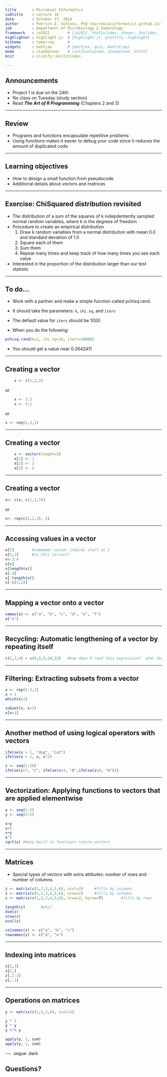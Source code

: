 ```yaml
--- 
title       : Microbial Informatics
subtitle    : Lecture 16
date        : October 17, 2014
author      : Patrick D. Schloss, PhD (microbialinformatics.github.io)
job         : Department of Microbiology & Immunology
framework   : io2012        # {io2012, html5slides, shower, dzslides, ...}
highlighter : highlight.js  # {highlight.js, prettify, highlight}
hitheme     : tomorrow      # 
widgets     : mathjax       # {mathjax, quiz, bootstrap}
mode        : standalone    # {selfcontained, standalone, draft}
knit        : slidify::knit2slides

--- 
```


## Announcements
* Project 1 is due on the 24th
* No class on Tuesday (study section)
* Read ***The Art of R Programming*** (Chapters 2 and 3)





---

## Review
* Programs and functions encapsulate repetitive problems
* Using functions makes it easier to debug your code since it reduces the amount of duplicated code

---

## Learning objectives
* How to design a small function from pseudocode
* Additional details about vectors and matrices

---

## Exercise: ChiSquared distribution revisited

*	The distribution of a sum of the squares of k indepdentently sampled normal random variables, where k is the degrees of freedom
* Procedure to create an empirical distribution
    1.	Draw k random variables from a normal distribution with mean 0.0 and standard deviation of 1.0
    2.	Square each of them
    3.  Sum them
    4.	Repeat many times and keep track of how many times you see each value
* Interested in the proportion of the distribution larger than our test statistic

---

## To do...

* Work with a partner and make a simple function called pchisq.rand.
* It should take the parameters: `k`, 	`chi.sq`, and `iters`
* The default value for `iters` should be 1000

* When you do the following:


```r
pchisq.rand(k=2, chi.sq=10, iters=10000)
```

* You should get a value near 0.2642411

---

## Creating a vector


```r
	x <- c(1,2,3)
```

or
	

```r
	x <- 1:3
	x <- 3:1
```

or


```r
x <- seq(1,3,1)
```

---

## Creating a vector
	

```r
	x <- vector(length=3)
	x[1] <- 1
	x[2] <- 2
	x[3] <- 3
```

---

## Creating a vector


```r
x<- c(x, c(1,2,3))
```

or


```r
x<- rep(c(1,2,3), 2)	
```

---

##	Accessing values in a vector


```r
x[5]		#remember vector indices start at 1
x[5,1]		#is this correct?
v<-3:4
x[v]
x[length(x)]
x[-4]
x[-length(x)]
x[-c(1,2)]
```

---

## Mapping a vector onto a vector


```r
names(x) <- c("a", "b", "c", "d", "e", "f")
x["e"]
```

---

## Recycling: Automatic lengthening of a vector by repeating itself


```r
c(1,2,4) + c(6,0,9,20,22)	#how does R read this expression?  what does it equal?
```

---	
	
##	Filtering:	Extracting subsets from a vector


```r
x <- rep(1:3,2)
x > 1
which(x>1)

subset(x, x>1)
x[x>1]
```

---

## Another method of using logical operators with vectors


```r
ifelse(x > 1, "dog", "cat") 
ifelse(x > 1, x, x^2)

z <- seq(1:10)
ifelse(z>7, "C", ifelse(z>4, "B",ifelse(z>0, "A")))
```

---
	
## Vectorization:	Applying functions to vectors that are applied elementwise


```r
x <- seq(1:3)
y <- seq(3:5)

x>y
x+5
x+y
x^2
sqrt(x)	#many built in functions return vectors
```

---

## Matrices
*	Special types of vectors with extra attibutes: number of rows and number of columns


```r
z <- matrix(c(1,2,3,4,5,6), ncol=2)		#fills by columns
z <- matrix(c(1,2,3,4,5,6), nrow=2)		#fills by columns
z <- matrix(c(1,2,3,4,5,6), nrow=2, byrow=T)		#fills by rows
	
length(z)		#why?
dim(z)
nrow(z)
ncol(z)

colnames(z) <- c("a", "b", "c")
rownames(z) <- c("d", "e")
```

---

##	Indexing into matrices


```r
z[1,3]
z[2,]
z[,2:3]
z[,-1]
```

---

##	Operations on matrices


```r
y <- matrix(c(1,2,3,4), ncol=2)

y * 2
y * y
y %*% y

apply(y, 1, sum)
apply(y, 2, sum)
```

--- .segue .dark

## Questions?
